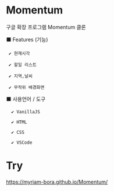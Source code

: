 # Momentum
구글 확장 프로그램 Momentum 클론




⬛ Features (기능)

	 ✔ 현재시각

	 ✔ 할일 리스트

	 ✔ 지역,날씨
	
	 ✔ 무작위 배경화면



⬛ 사용언어 / 도구

	  ✔ VanillaJS

	  ✔ HTML
	
	  ✔ CSS
		
	  ✔ VSCode
		

# Try

https://myriam-bora.github.io/Momentum/
